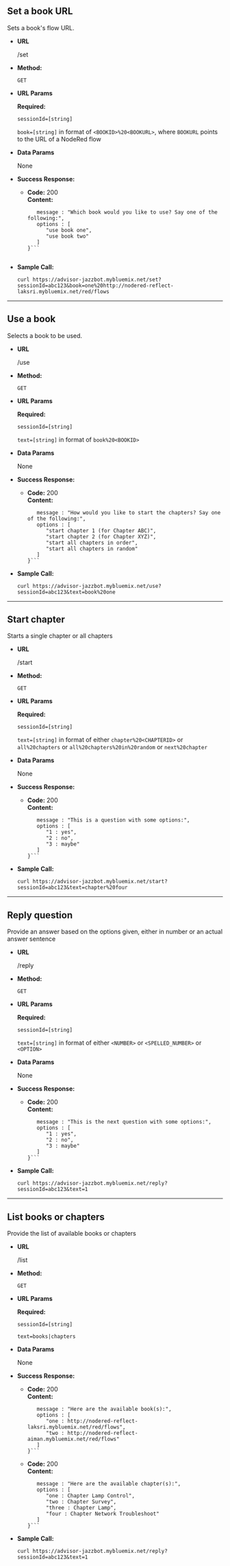 **Set a book URL**
----
  Sets a book's flow URL.

* **URL**

  /set

* **Method:**

  `GET`
  
*  **URL Params**

   **Required:**
 
   `sessionId=[string]`
   
   `book=[string]` in format of `<BOOKID>%20<BOOKURL>`, where `BOOKURL` points to the URL of a NodeRed flow

* **Data Params**

  None

* **Success Response:**

  * **Code:** 200 <br />
    **Content:** <br />
    ```{  
       message : "Which book would you like to use? Say one of the following:",  
       options : [  
          "use book one",  
          "use book two"  
       ]  
    }```
 
* **Sample Call:**

  `curl https://advisor-jazzbot.mybluemix.net/set?sessionId=abc123&book=one%20http://nodered-reflect-laksri.mybluemix.net/red/flows`
  
---

**Use a book**
----
  Selects a book to be used.

* **URL**

  /use

* **Method:**

  `GET`
  
*  **URL Params**

   **Required:**
 
   `sessionId=[string]`
   
   `text=[string]` in format of `book%20<BOOKID>`

* **Data Params**

  None

* **Success Response:**

  * **Code:** 200 <br />
    **Content:** <br />
    ```{  
       message : "How would you like to start the chapters? Say one of the following:",  
       options : [  
          "start chapter 1 (for Chapter ABC)",
          "start chapter 2 (for Chapter XYZ)",  
          "start all chapters in order",  
          "start all chapters in random"  
       ]  
    }```

* **Sample Call:**

  `curl https://advisor-jazzbot.mybluemix.net/use?sessionId=abc123&text=book%20one`
  
---

**Start chapter**
----
  Starts a single chapter or all chapters

* **URL**

  /start

* **Method:**

  `GET`
  
*  **URL Params**

   **Required:**
 
   `sessionId=[string]`
   
   `text=[string]` in format of either `chapter%20<CHAPTERID>` or `all%20chapters` or `all%20chapters%20in%20random` or `next%20chapter` 

* **Data Params**

  None

* **Success Response:**

  * **Code:** 200 <br />
    **Content:** <br />
    ```{  
       message : "This is a question with some options:",  
       options : [  
          "1 : yes",
          "2 : no",  
          "3 : maybe"  
       ]  
    }```

* **Sample Call:**

  `curl https://advisor-jazzbot.mybluemix.net/start?sessionId=abc123&text=chapter%20four`
    
---

**Reply question**
----
  Provide an answer based on the options given, either in number or an actual answer sentence

* **URL**

  /reply

* **Method:**

  `GET`
  
*  **URL Params**

   **Required:**
 
   `sessionId=[string]`
   
   `text=[string]` in format of either `<NUMBER>` or `<SPELLED_NUMBER>` or `<OPTION>` 

* **Data Params**

  None

* **Success Response:**

  * **Code:** 200 <br />
    **Content:** <br />
    ```{  
       message : "This is the next question with some options:",  
       options : [  
          "1 : yes",
          "2 : no",  
          "3 : maybe"  
       ]  
    }```

* **Sample Call:**

  `curl https://advisor-jazzbot.mybluemix.net/reply?sessionId=abc123&text=1`
    
---

**List books or chapters**
----
  Provide the list of available books or chapters

* **URL**

  /list

* **Method:**

  `GET`
  
*  **URL Params**

   **Required:**
 
   `sessionId=[string]`
   
   `text=books|chapters` 

* **Data Params**

  None

* **Success Response:**

  * **Code:** 200 <br />
    **Content:** <br />
    ```{  
       message : "Here are the available book(s):",  
       options : [  
          "one : http://nodered-reflect-laksri.mybluemix.net/red/flows",
          "two : http://nodered-reflect-aiman.mybluemix.net/red/flows"  
       ]  
    }```

  * **Code:** 200 <br />
    **Content:** <br />
    ```{  
       message : "Here are the available chapter(s):",  
       options : [  
          "one : Chapter Lamp Control",
          "two : Chapter Survey",
          "three : Chapter Lamp",
          "four : Chapter Network Troubleshoot"  
       ]  
    }```

* **Sample Call:**

  `curl https://advisor-jazzbot.mybluemix.net/reply?sessionId=abc123&text=1`
  